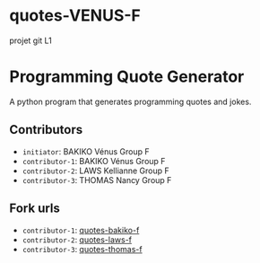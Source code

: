 # quotes-VENUS-F
projet git L1

# Programming Quote Generator

A python program that generates programming quotes and jokes.

## Contributors
- `initiator`: BAKIKO Vénus Group F
- `contributor-1`: BAKIKO Vénus Group F
- `contributor-2`: LAWS Kellianne Group F 
- `contributor-3`: THOMAS Nancy Group F 

## Fork urls
- `contributor-1`: [quotes-bakiko-f](url-1)
- `contributor-2`: [quotes-laws-f](https://github.com/Kelli-anne/quotes-bakiko-f.git)
- `contributor-3`: [quotes-thomas-f](url-3)
